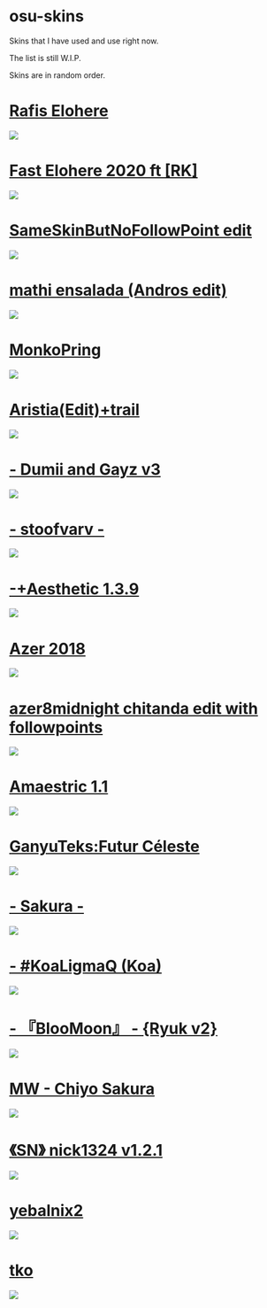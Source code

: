 # osu-skins
Skins that I have used and use right now.

The list is still W.I.P.

Skins are in random order.
# [Rafis Elohere](https://drive.google.com/file/d/1oanJ5hrKl4ZdPVUV9TfUgg0V6_OArp1e/view)
![](https://i.ibb.co/yWTh0Hd/screenshot222.jpg)
# [Fast Elohere 2020 ft [RK]](https://mega.nz/folder/PJtzFQ5Z#UUCrVsIjKhrdKTEl2B1XQg)
![](https://i.ibb.co/2F1rCJd/rafiselohere.jpg)
# [SameSkinButNoFollowPoint edit](https://drive.google.com/file/d/1KMMIwyu1p9pK7AqZOHx_KdDGg6gIUf6W/view?usp=sharing)
![](https://osu.ppy.sh/ss/16911575/658b)
# [mathi ensalada (Andros edit)](https://www.mediafire.com/file/6rvbku22pyag6vs/mathi_ensalada_%28Andros_edit%29.osk/file)
![](https://i.ibb.co/wphdGdG/screenshot223.jpg)
# [MonkoPring](https://monko.s-ul.eu/ivkMRcKs)
![](https://osu.ppy.sh/ss/16911609/3147)
# [Aristia(Edit)+trail](https://www.mediafire.com/file/fmmuq6020lb8sda/Aristia%28Edit%29+trail.osk/file)
![](https://osu.ppy.sh/ss/16911616/ff60)
# [- Dumii and Gayz v3](https://waa.ai/XzKA)
![](https://osu.ppy.sh/ss/16911623/c3cc)
# [- stoofvarv -](https://mega.nz/file/RDgSgQhb#IgIQOoVFT_abhiAzmR8qEFQ-E-Y4vmiAxFmHuxfV83o)
![](https://i.ibb.co/YNydvhP/screenshot227.jpg)
# [-+Aesthetic 1.3.9](https://www.dropbox.com/s/1suw8i740ng6krv/-%2BAesthetic%201.3.9.osk?dl=0)
![](https://i.ibb.co/XWDXDR1/screenshot229.jpg)
# [Azer 2018](http://www.mediafire.com/file/9qo0f4n48d5u5to/Azer_2018.osk/file)
![](https://osu.ppy.sh/ss/16911635/e6ea)
# [azer8midnight chitanda edit with followpoints](http://www.mediafire.com/file/nn9gwk1bk1ejnsy/azer8midnight+chitanda+edit.osk)
![](https://i.ibb.co/6DZS0DH/screenshot230.jpg)
# [Amaestric 1.1](http://www.mediafire.com/file/bzv2mm3cbweht1e/Abyssal_10-02-2018.osk/file)
![](https://i.ibb.co/DC83S0p/screenshot231.jpg)
# [GanyuTeks:Futur Céleste](https://drive.google.com/file/d/1iUMfBUmwdKqpQ11xSOSNLtjmdiGlcqsD/view)
![](https://i.imgur.com/UF63auq.jpeg)
# [- Sakura - ](https://www.mediafire.com/file/8h1zotjhngkn4j1/-_Sakura_-.osk/file)
![](https://i.imgur.com/xum6Jrl.png)
# [- #KoaLigmaQ (Koa)](https://mega.nz/folder/gWwVwKzR#2pwIsA4m_d2I0SfXikynnQ/file/sawHwKgI)
![](https://i.ibb.co/Q6yB5Td/screenshot232.jpg)
# [- 『BlooMoon』 - {Ryuk v2}](https://drive.google.com/file/d/1F9S-Ly88QDqXtW3OWb2dR8Fuv7Y2bEPL/view)
![](https://i.ibb.co/hRH6CTY/screenshot236.jpg)
# [MW - Chiyo Sakura](https://mega.nz/file/hZomCYyB#3artG_Xix_Sm7NSCgpCnrrtwt8IioYvog_RtWJ4TT34)
![](https://i.ibb.co/vQqgp8w/Screenshot-1.png)
# [《SN》 nick1324 v1.2.1](https://mega.nz/folder/kUlkiZjS#aOlnLPpcLZKBMDSQncPMBw/file/xNlnTIDQ)
![](https://i.ibb.co/L1HQ1hX/screenshot237.jpg)
# [yebalnix2](https://drive.google.com/file/d/1DSAox5MrXkLlEEXvfjdDJok0iLn_IKiZ/view?usp=drive_link)
![](https://i.ibb.co/tmYmMh3/screenshot241.jpg)
# [tko](https://www.dropbox.com/scl/fi/zn8jo3ekpwkl3bn11sefz/tko.osk?rlkey=i3ie7kl2jvc55anogap9297hu&e=1&dl=0)
![](https://i.ibb.co/c36MJpC/screenshot245.jpg)
